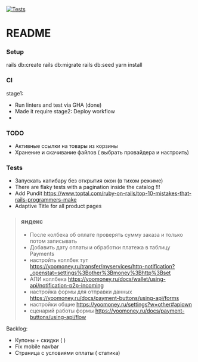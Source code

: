 [![Tests](https://github.com/sasha370/project_store/actions/workflows/ci.yml/badge.svg)](https://github.com/sasha370/project_store/actions/workflows/ci.yml)

# README

### Setup

rails db:create
rails db:migrate
rails db:seed
yarn install

### CI
stage1: 
- Run linters and test via GHA (done)
- Made it require
stage2: Deploy workflow
- 

### TODO

- Активные ссылки на товары из корзины 
- Хранение и скачивание файлов ( выбрать провайдера и настроить)

### Tests
- Запускать капибару без открытия окон (в тихом режиме)
- There are flaky tests with a pagination inside the catalog !!!
- Add Pundit https://www.toptal.com/ruby-on-rails/top-10-mistakes-that-rails-programmers-make
- Adaptive Title for all product pages

> ### яндекс
>- После колбека об оплате проверять сумму заказа и только потом записывать
>- Добавить дату оплаты и обработки платежа в таблицу Payments
>- настройть коллбек тут https://yoomoney.ru/transfer/myservices/http-notification?_openstat=settings%3Bother%3Bmoney%3Bhttp%3Bset
>- АПИ коллбека https://yoomoney.ru/docs/wallet/using-api/notification-p2p-incoming
>- настройка формы для отправки данных https://yoomoney.ru/docs/payment-buttons/using-api/forms
>- настройки общие https://yoomoney.ru/settings?w=other#apiown
>- сценарий работы формы https://yoomoney.ru/docs/payment-buttons/using-api/flow


Backlog: 
- Купоны + скидки ( )
- Fix mobile navbar
- Страница с условиями оплаты ( статика)
